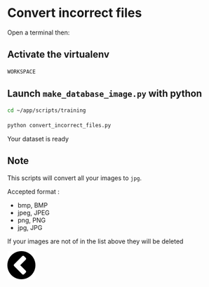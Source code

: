 # Convert incorrect files

Open a terminal then:

## Activate the virtualenv

```bash
WORKSPACE
```

## Launch `make_database_image.py` with python

```bash
cd ~/app/scripts/training

python convert_incorrect_files.py
```

Your dataset is ready

## Note

This scripts will convert all your images to `jpg`. 

Accepted format :
- bmp, BMP
- jpeg, JPEG
- png, PNG
- jpg, JPG

If your images are not of in the list above they will be deleted

[![alt text](https://github.com/zirkis/LILO/blob/kevin/docs/images/left.png)](https://github.com/zirkis/LILO/blob/kevin/docs/importdataset.md)